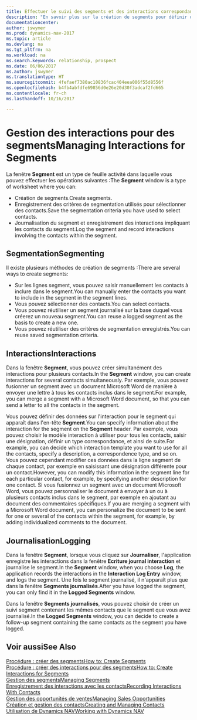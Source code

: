 ```yaml
---
title: Effectuer le suivi des segments et des interactions correspondantes
description: "En savoir plus sur la création de segments pour définir des groupes de contacts et spécifier des interactions pour des segments."
documentationcenter: 
author: jswymer
ms.prod: dynamics-nav-2017
ms.topic: article
ms.devlang: na
ms.tgt_pltfrm: na
ms.workload: na
ms.search.keywords: relationship, prospect
ms.date: 06/06/2017
ms.author: jswymer
ms.translationtype: HT
ms.sourcegitcommit: 4fefaef7380ac10836fcac404eea006f55d8556f
ms.openlocfilehash: b4fb4abfdfe69856d0e26e20d30f3adcaf2fd665
ms.contentlocale: fr-ch
ms.lasthandoff: 10/16/2017

---
```

# <a name="managing-interactions-for-segments"></a><span data-ttu-id="9490e-103">Gestion des interactions pour des segments</span><span class="sxs-lookup"><span data-stu-id="9490e-103">Managing Interactions for Segments</span></span>
<span data-ttu-id="9490e-104">La fenêtre **Segment** est un type de feuille activité dans laquelle vous pouvez effectuer les opérations suivantes :</span><span class="sxs-lookup"><span data-stu-id="9490e-104">The **Segment** window is a type of worksheet where you can:</span></span>

* <span data-ttu-id="9490e-105">Création de segments.</span><span class="sxs-lookup"><span data-stu-id="9490e-105">Create segments.</span></span>
* <span data-ttu-id="9490e-106">Enregistrement des critères de segmentation utilisés pour sélectionner des contacts.</span><span class="sxs-lookup"><span data-stu-id="9490e-106">Save the segmentation criteria you have used to select contacts.</span></span>
* <span data-ttu-id="9490e-107">Journalisation du segment et enregistrement des interactions impliquant les contacts du segment.</span><span class="sxs-lookup"><span data-stu-id="9490e-107">Log the segment and record interactions involving the contacts within the segment.</span></span>

## <a name="segmenting"></a><span data-ttu-id="9490e-108">Segmentation</span><span class="sxs-lookup"><span data-stu-id="9490e-108">Segmenting</span></span>
<span data-ttu-id="9490e-109">Il existe plusieurs méthodes de création de segments :</span><span class="sxs-lookup"><span data-stu-id="9490e-109">There are several ways to create segments:</span></span>

* <span data-ttu-id="9490e-110">Sur les lignes segment, vous pouvez saisir manuellement les contacts à inclure dans le segment.</span><span class="sxs-lookup"><span data-stu-id="9490e-110">You can manually enter the contacts you want to include in the segment in the segment lines.</span></span>
* <span data-ttu-id="9490e-111">Vous pouvez sélectionner des contacts.</span><span class="sxs-lookup"><span data-stu-id="9490e-111">You can select contacts.</span></span>
* <span data-ttu-id="9490e-112">Vous pouvez réutiliser un segment journalisé sur la base duquel vous créerez un nouveau segment.</span><span class="sxs-lookup"><span data-stu-id="9490e-112">You can reuse a logged segment as the basis to create a new one.</span></span>
* <span data-ttu-id="9490e-113">Vous pouvez réutiliser des critères de segmentation enregistrés.</span><span class="sxs-lookup"><span data-stu-id="9490e-113">You can reuse saved segmentation criteria.</span></span>

## <a name="interactions"></a><span data-ttu-id="9490e-114">Interactions</span><span class="sxs-lookup"><span data-stu-id="9490e-114">Interactions</span></span>
<span data-ttu-id="9490e-115">Dans la fenêtre **Segment**, vous pouvez créer simultanément des interactions pour plusieurs contacts.</span><span class="sxs-lookup"><span data-stu-id="9490e-115">In the **Segment** window, you can create interactions for several contacts simultaneously.</span></span> <span data-ttu-id="9490e-116">Par exemple, vous pouvez fusionner un segment avec un document Microsoft Word de manière à envoyer une lettre à tous les contacts inclus dans le segment.</span><span class="sxs-lookup"><span data-stu-id="9490e-116">For example, you can merge a segment with a Microsoft Word document, so that you can send a letter to all the contacts in the segment.</span></span>

<span data-ttu-id="9490e-117">Vous pouvez définir des données sur l'interaction pour le segment qui apparaît dans l'en-tête **Segment**.</span><span class="sxs-lookup"><span data-stu-id="9490e-117">You can specify information about the interaction for the segment on the **Segment** header.</span></span> <span data-ttu-id="9490e-118">Par exemple, vous pouvez choisir le modèle interaction à utiliser pour tous les contacts, saisir une désignation, définir un type correspondance, et ainsi de suite.</span><span class="sxs-lookup"><span data-stu-id="9490e-118">For example, you can decide which interaction template you want to use for all the contacts, specify a description, a correspondence type, and so on.</span></span> <span data-ttu-id="9490e-119">Vous pouvez cependant modifier ces données dans la ligne segment de chaque contact, par exemple en saisissant une désignation différente pour un contact.</span><span class="sxs-lookup"><span data-stu-id="9490e-119">However, you can modify this information in the segment line for each particular contact, for example, by specifying another description for one contact.</span></span> <span data-ttu-id="9490e-120">Si vous fusionnez un segment avec un document Microsoft Word, vous pouvez personnaliser le document à envoyer à un ou à plusieurs contacts inclus dans le segment, par exemple en ajoutant au document des commentaires spécifiques.</span><span class="sxs-lookup"><span data-stu-id="9490e-120">If you are merging a segment with a Microsoft Word document, you can personalize the document to be sent for one or several of the contacts within the segment, for example, by adding individualized comments to the document.</span></span>

## <a name="logging"></a><span data-ttu-id="9490e-121">Journalisation</span><span class="sxs-lookup"><span data-stu-id="9490e-121">Logging</span></span>
<span data-ttu-id="9490e-122">Dans la fenêtre **Segment**, lorsque vous cliquez sur **Journaliser**, l'application enregistre les interactions dans la fenêtre **Ecriture journal interaction** et journalise le segment.</span><span class="sxs-lookup"><span data-stu-id="9490e-122">In the **Segment** window, when you choose **Log**, the application records the interactions in the **Interaction Log Entry** window, and logs the segment.</span></span> <span data-ttu-id="9490e-123">Une fois le segment journalisé, il n'apparaît plus que dans la fenêtre **Segments journalisés**.</span><span class="sxs-lookup"><span data-stu-id="9490e-123">After you have logged the segment, you can only find it in the **Logged Segments** window.</span></span>

<span data-ttu-id="9490e-124">Dans la fenêtre **Segments journalisés**, vous pouvez choisir de créer un suivi segment contenant les mêmes contacts que le segment que vous avez journalisé.</span><span class="sxs-lookup"><span data-stu-id="9490e-124">In the **Logged Segments** window, you can decide to create a follow-up segment containing the same contacts as the segment you have logged.</span></span>

## <a name="see-also"></a><span data-ttu-id="9490e-125">Voir aussi</span><span class="sxs-lookup"><span data-stu-id="9490e-125">See Also</span></span>
[<span data-ttu-id="9490e-126">Procédure : créer des segments</span><span class="sxs-lookup"><span data-stu-id="9490e-126">How to: Create Segments</span></span>](marketing-how-create-segment.md)  
[<span data-ttu-id="9490e-127">Procédure : créer des interactions pour des segments</span><span class="sxs-lookup"><span data-stu-id="9490e-127">How to: Create Interactions for Segments</span></span>](marketing-how-create-interactions.md)  
[<span data-ttu-id="9490e-128">Gestion des segments</span><span class="sxs-lookup"><span data-stu-id="9490e-128">Managing Segments</span></span>](marketing-segments.md)  
[<span data-ttu-id="9490e-129">Enregistrement des interactions avec les contacts</span><span class="sxs-lookup"><span data-stu-id="9490e-129">Recording Interactions With Contacts</span></span>](marketing-interactions.md)  
[<span data-ttu-id="9490e-130">Gestion des opportunités de ventes</span><span class="sxs-lookup"><span data-stu-id="9490e-130">Managing Sales Opportunities</span></span>](marketing-manage-sales-opportunities.md)  
[<span data-ttu-id="9490e-131">Création et gestion des contacts</span><span class="sxs-lookup"><span data-stu-id="9490e-131">Creating and Managing Contacts</span></span>](marketing-contacts.md)  
[<span data-ttu-id="9490e-132">Utilisation de Dynamics NAV</span><span class="sxs-lookup"><span data-stu-id="9490e-132">Working with Dynamics NAV</span></span>](ui-work-product.md)

